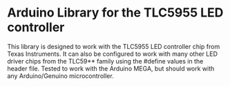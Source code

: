 # Arduino Library for the TLC5955 LED controller
This library is designed to work with the TLC5955 LED controller chip from Texas Instruments.
It can also be configured to work with many other LED driver chips from the TLC59** family
using the #define values in the header file. Tested to work with the Arduino MEGA, but should work
with any Arduino/Genuino microcontroller.
